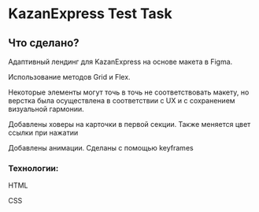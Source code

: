 # KazanExpress Test Task

## Что сделано?

Адаптивный лендинг для KazanExpress на основе макета в Figma.

Использование методов Grid и Flex.

Некоторые элементы могут точь в точь не соответствовать макету, но верстка была осуществлена в соответствии с UX и с сохранением визуальной гармонии.

Добавлены ховеры на карточки в первой секции. Также меняется цвет ссылки при нажатии

Добавлены анимации. Сделаны с помощью keyframes

### Технологии:
HTML

CSS

